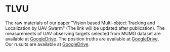 # TLVU
The  raw materials of our paper "Vision based Multi-object Tracking and Localization by UAV Swarm" (The link will be updated after publication).
The measurements of UAV observing targets selected from MUMO dataset are available at  [GoogleDrive](https://github.com/michuanhaohao/AICITY2021_Track2_DMT). The position truths are  available at [GoogleDrive](https://github.com/michuanhaohao/AICITY2021_Track2_DMT). Our rusults  are  available at [GoogleDrive](https://github.com/michuanhaohao/AICITY2021_Track2_DMT).
